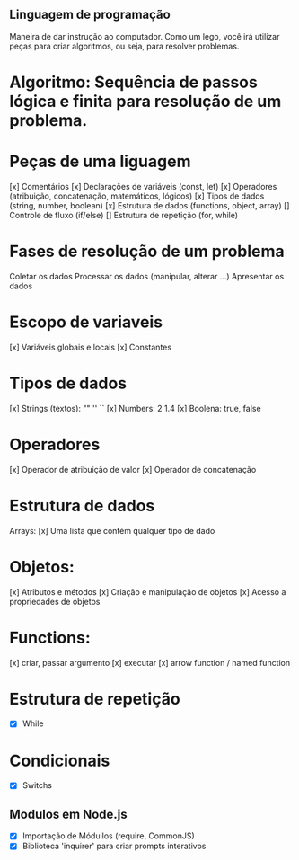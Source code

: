 ## Linguagem de programação
Maneira de dar instrução ao computador.
Como um lego, você irá utilizar peças para criar algoritmos, ou seja, para resolver problemas.

# Algoritmo: Sequência de passos lógica e finita para resolução de um problema.

# Peças de uma liguagem
[x] Comentários
[x] Declarações de variáveis (const, let)
[x] Operadores (atribuição, concatenação, matemáticos, lógicos)
[x] Tipos de dados (string, number, boolean)
[x] Estrutura de dados (functions, object, array)
[] Controle de fluxo (if/else)
[] Estrutura de repetição (for, while)

# Fases de resolução de um problema
Coletar os dados
Processar os dados (manipular, alterar ...)
Apresentar os dados

# Escopo de variaveis
[x] Variáveis globais e locais
[x] Constantes

# Tipos de dados
[x] Strings (textos): "" '' ``
[x] Numbers: 2 1.4
[x] Boolena: true, false

# Operadores
[x] Operador de atribuição de valor
[x] Operador de concatenação

# Estrutura de dados
Arrays:
[x] Uma lista que contém qualquer tipo de dado

# Objetos:
[x] Atributos e métodos
[x] Criação e manipulação de objetos
[x] Acesso a propriedades de objetos

# Functions:
[x] criar, passar argumento
[x] executar
[x] arrow function / named function

# Estrutura de repetição

- [x] While

# Condicionais

- [x] Switchs

## Modulos em Node.js

-[x] Importação de Móduilos (require, CommonJS)
-[x] Biblioteca 'inquirer' para criar prompts interativos